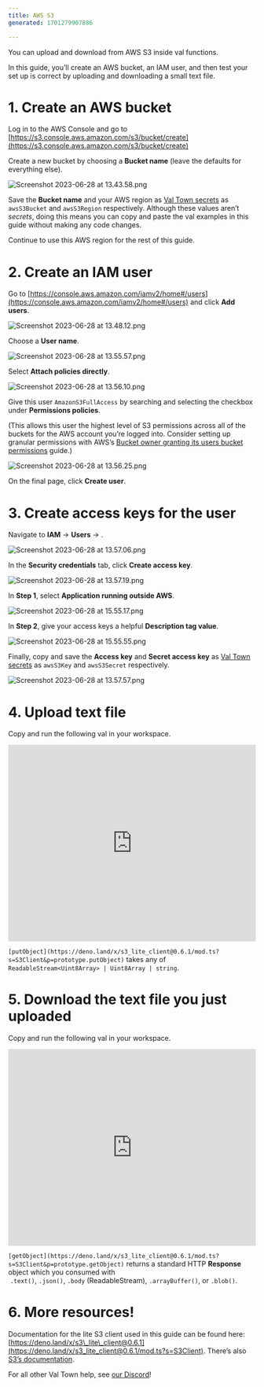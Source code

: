 ```yaml
---
title: AWS S3
generated: 1701279907886

---
```


You can upload and download from AWS S3 inside val functions.

In this guide, you’ll create an AWS bucket, an IAM user, and then test your set
up is correct by uploading and downloading a small text file.

# 1. Create an AWS bucket

Log in to the AWS Console and go to
[https://s3.console.aws.amazon.com/s3/bucket/create](https://s3.console.aws.amazon.com/s3/bucket/create)

Create a new bucket by choosing a **Bucket name** (leave the defaults for
everything else).

![Screenshot 2023-06-28 at 13.43.58.png](./upload-and-download-from-aws-s3/screenshot_2023-06-28_at_134358.png)

Save the **Bucket name** and your AWS region as
[Val Town secrets](https://www.val.town/settings/secrets) as `awsS3Bucket` and
`awsS3Region` respectively. Although these values aren’t _secrets_, doing this
means you can copy and paste the val examples in this guide without making any
code changes.

Continue to use this AWS region for the rest of this guide.

# 2. Create an IAM user

Go to
[https://console.aws.amazon.com/iamv2/home#/users](https://console.aws.amazon.com/iamv2/home#/users)
and click **Add users**.

![Screenshot 2023-06-28 at 13.48.12.png](./upload-and-download-from-aws-s3/screenshot_2023-06-28_at_134812.png)

Choose a **User name**.

![Screenshot 2023-06-28 at 13.55.57.png](./upload-and-download-from-aws-s3/screenshot_2023-06-28_at_135557.png)

Select **Attach policies directly**.

![Screenshot 2023-06-28 at 13.56.10.png](./upload-and-download-from-aws-s3/screenshot_2023-06-28_at_135610.png)

Give this user `AmazonS3FullAccess` by searching and selecting the checkbox
under **Permissions policies**.

(This allows this user the highest level of S3 permissions across all of the
buckets for the AWS account you’re logged into. Consider setting up granular
permissions with AWS’s
[Bucket owner granting its users bucket permissions](https://docs.aws.amazon.com/AmazonS3/latest/userguide/example-walkthroughs-managing-access-example1.html)
guide.)

![Screenshot 2023-06-28 at 13.56.25.png](./upload-and-download-from-aws-s3/screenshot_2023-06-28_at_135625.png)

On the final page, click **Create user**.

# 3. Create access keys for the user

Navigate to **IAM** → **Users** → **<the user you created>**.

![Screenshot 2023-06-28 at 13.57.06.png](./upload-and-download-from-aws-s3/screenshot_2023-06-28_at_135706.png)

In the **Security credentials** tab, click **Create access key**.

![Screenshot 2023-06-28 at 13.57.19.png](./upload-and-download-from-aws-s3/screenshot_2023-06-28_at_135719.png)

In **Step 1**, select **Application running outside AWS**.

![Screenshot 2023-06-28 at 15.55.17.png](./upload-and-download-from-aws-s3/screenshot_2023-06-28_at_155517.png)

In **Step 2**, give your access keys a helpful **Description tag value**.

![Screenshot 2023-06-28 at 15.55.55.png](./upload-and-download-from-aws-s3/screenshot_2023-06-28_at_155555.png)

Finally, copy and save the **Access key** and **Secret access key** as
[Val Town secrets](https://www.val.town/settings/secrets) as `awsS3Key` and
`awsS3Secret` respectively.

![Screenshot 2023-06-28 at 13.57.57.png](./upload-and-download-from-aws-s3/screenshot_2023-06-28_at_135757.png)

# 4. Upload text file

Copy and run the following val in your workspace.

<div class="not-content">
  <iframe src="https://www.val.town/embed/vtdocs.uploadTextToS3" width="100%" frameborder="no" style="height: 400px;">
    &#x20;
  </iframe>
</div>

`[putObject](https://deno.land/x/s3_lite_client@0.6.1/mod.ts?s=S3Client&p=prototype.putObject)`
takes any of `ReadableStream<Uint8Array> | Uint8Array | string`.

# 5. Download the text file you just uploaded

Copy and run the following val in your workspace.

<div class="not-content">
  <iframe src="https://www.val.town/embed/vtdocs.downloadTextFromS3" width="100%" frameborder="no" style="height: 400px;">
    &#x20;
  </iframe>
</div>

`[getObject](https://deno.land/x/s3_lite_client@0.6.1/mod.ts?s=S3Client&p=prototype.getObject)`
returns a standard HTTP **Response** object which you consumed with
 `.text()`, `.json()`, `.body` (ReadableStream), `.arrayBuffer()`, or `.blob()`.

# 6. More resources!

Documentation for the lite S3 client used in this guide can be found here:
[https://deno.land/x/s3\_lite\_client@0.6.1](https://deno.land/x/s3_lite_client@0.6.1/mod.ts?s=S3Client).
There’s also
[S3’s documentation](https://docs.aws.amazon.com/s3/index.html?nc2=h_ql_doc_s3).

For all other Val Town help, see [our Discord](https://discord.gg/dHv45uN5RY)!
